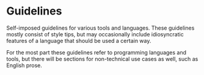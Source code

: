 # Guidelines

Self-imposed guidelines for various tools and languages. These guidelines mostly
consist of style tips, but may occasionally include idiosyncratic features of a
language that should be used a certain way.

For the most part these guidelines refer to programming languages and tools, but
there will be sections for non-technical use cases as well, such as English
prose.
